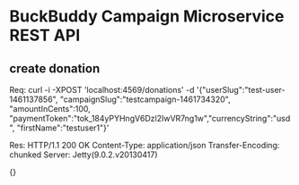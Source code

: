 # BuckBuddy Campaign Microservice REST API

## create donation
Req:
curl -i -XPOST 'localhost:4569/donations' -d '{"userSlug":"test-user-1461137856", "campaignSlug":"testcampaign-1461734320", "amountInCents":100, "paymentToken":"tok_184yPYHngV6Dzl2IwVR7ng1w","currencyString":"usd", "firstName":"testuser1"}'

Res:
HTTP/1.1 200 OK
Content-Type: application/json
Transfer-Encoding: chunked
Server: Jetty(9.0.2.v20130417)

{}